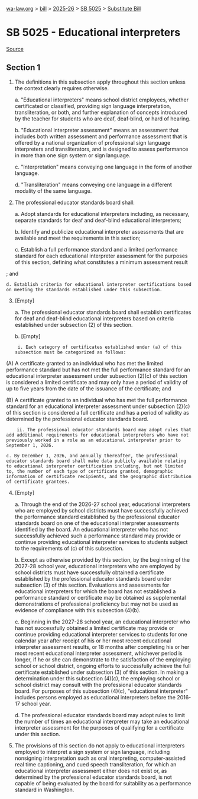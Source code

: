 [wa-law.org](/) > [bill](/bill/) > [2025-26](/bill/2025-26/) > [SB 5025](/bill/2025-26/sb/5025/) > [Substitute Bill](/bill/2025-26/sb/5025/S/)

# SB 5025 - Educational interpreters

[Source](http://lawfilesext.leg.wa.gov/biennium/2025-26/Pdf/Bills/Senate%20Bills/5025-S.pdf)

## Section 1
1. The definitions in this subsection apply throughout this section unless the context clearly requires otherwise.

    a. "Educational interpreters" means school district employees, whether certificated or classified, providing sign language interpretation, transliteration, or both, and further explanation of concepts introduced by the teacher for students who are deaf, deaf‑blind, or hard of hearing.

    b. "Educational interpreter assessment" means an assessment that includes both written assessment and performance assessment that is offered by a national organization of professional sign language interpreters and transliterators, and is designed to assess performance in more than one sign system or sign language.

    c. "Interpretation" means conveying one language in the form of another language.

    d. "Transliteration" means conveying one language in a different modality of the same language.

2. The professional educator standards board shall:

    a. Adopt standards for educational interpreters including, as necessary, separate standards for deaf and deaf-blind educational interpreters;

    b. Identify and publicize educational interpreter assessments that are available and meet the requirements in this section;

    c. Establish a full performance standard and a limited performance standard for each educational interpreter assessment for the purposes of this section, defining what constitutes a minimum assessment result

; and

    d. Establish criteria for educational interpreter certifications based on meeting the standards established under this subsection.

3. [Empty]

    a. The professional educator standards board shall establish certificates for deaf and deaf-blind educational interpreters based on criteria established under subsection (2) of this section.

    b. [Empty]

        i. Each category of certificates established under (a) of this subsection must be categorized as follows:

(A) A certificate granted to an individual who has met the limited performance standard but has not met the full performance standard for an educational interpreter assessment under subsection (2)(c) of this section is considered a limited certificate and may only have a period of validity of up to five years from the date of the issuance of the certificate; and

(B) A certificate granted to an individual who has met the full performance standard for an educational interpreter assessment under subsection (2)(c) of this section is considered a full certificate and has a period of validity as determined by the professional educator standards board.

        ii. The professional educator standards board may adopt rules that add additional requirements for educational interpreters who have not previously worked in a role as an educational interpreter prior to September 1, 2026.

    c. By December 1, 2026, and annually thereafter, the professional educator standards board shall make data publicly available relating to educational interpreter certification including, but not limited to, the number of each type of certificate granted, demographic information of certificate recipients, and the geographic distribution of certificate grantees.

4. [Empty]

    a. Through the end of the 2026-27 school year, educational interpreters who are employed by school districts must have successfully achieved the performance standard established by the professional educator standards board on one of the educational interpreter assessments identified by the board. An educational interpreter who has not successfully achieved such a performance standard may provide or continue providing educational interpreter services to students subject to the requirements of (c) of this subsection.

    b. Except as otherwise provided by this section, by the beginning of the 2027-28 school year, educational interpreters who are employed by school districts must have successfully obtained a certificate established by the professional educator standards board under subsection (3) of this section. Evaluations and assessments for educational interpreters for which the board has not established a performance standard or certificate may be obtained as supplemental demonstrations of professional proficiency but may not be used as evidence of compliance with this subsection (4)(b).

    c. Beginning in the 2027-28 school year, an educational interpreter who has not successfully obtained a limited certificate may provide or continue providing educational interpreter services to students for one calendar year after receipt of his or her most recent educational interpreter assessment results, or 18 months after completing his or her most recent educational interpreter assessment, whichever period is longer, if he or she can demonstrate to the satisfaction of the employing school or school district, ongoing efforts to successfully achieve the full certificate established under subsection (3) of this section. In making a determination under this subsection (4)(c), the employing school or school district may consult with the professional educator standards board. For purposes of this subsection (4)(c), "educational interpreter" includes persons employed as educational interpreters before the 2016-17 school year.

    d. The professional educator standards board may adopt rules to limit the number of times an educational interpreter may take an educational interpreter assessment for the purposes of qualifying for a certificate under this section.

5. The provisions of this section do not apply to educational interpreters employed to interpret a sign system or sign language, including nonsigning interpretation such as oral interpreting, computer-assisted real time captioning, and cued speech transliteration, for which an educational interpreter assessment either does not exist or, as determined by the professional educator standards board, is not capable of being evaluated by the board for suitability as a performance standard in Washington.
